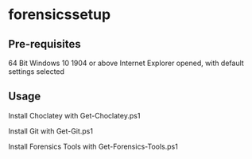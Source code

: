 # forensicssetup

## Pre-requisites
64 Bit Windows 10 1904 or above
Internet Explorer opened, with default settings selected


## Usage
Install Choclatey with 
Get-Choclatey.ps1

Install Git with 
Get-Git.ps1

Install Forensics Tools with
Get-Forensics-Tools.ps1
